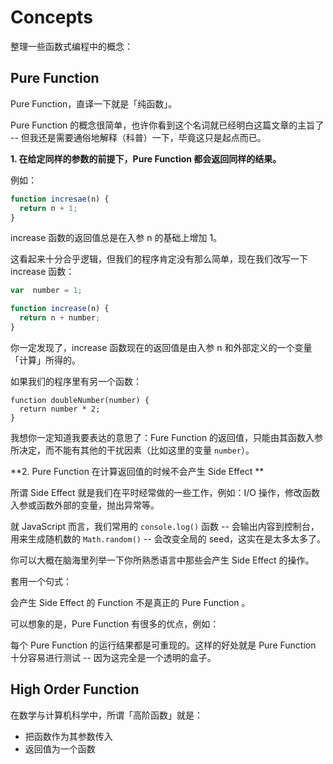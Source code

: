 # Concepts

整理一些函数式编程中的概念：

<!-- toc -->

## Pure Function

Pure Function，直译一下就是「纯函数」。

Pure Function 的概念很简单，也许你看到这个名词就已经明白这篇文章的主旨了 -- 但我还是需要通俗地解释（科普）一下，毕竟这只是起点而已。

**1. 在给定同样的参数的前提下，Pure Function 都会返回同样的结果。**

例如：

```js
function incresae(n) {
  return n + 1;
}
```

increase 函数的返回值总是在入参 n 的基础上增加 1。

这看起来十分合乎逻辑，但我们的程序肯定没有那么简单，现在我们改写一下 increase 函数：

```js
var  number = 1;

function increase(n) {
  return n + number;
}
```

你一定发现了，increase 函数现在的返回值是由入参 n 和外部定义的一个变量「计算」所得的。

如果我们的程序里有另一个函数：

```
function doubleNumber(number) {
  return number * 2;
}
```

我想你一定知道我要表达的意思了：Fure Function 的返回值，只能由其函数入参所决定，而不能有其他的干扰因素（比如这里的变量 `number`）。

**2. Pure Function 在计算返回值的时候不会产生 Side Effect **

所谓 Side Effect 就是我们在平时经常做的一些工作，例如：I/O 操作，修改函数入参或函数外部的变量，抛出异常等。

就 JavaScript 而言，我们常用的 `console.log()` 函数 -- 会输出内容到控制台，用来生成随机数的 `Math.random()` -- 会改变全局的 seed，这实在是太多太多了。

你可以大概在脑海里列举一下你所熟悉语言中那些会产生 Side Effect 的操作。

套用一个句式：

会产生 Side Effect 的 Function 不是真正的 Pure Function 。

可以想象的是，Pure Function 有很多的优点，例如：

每个 Pure Function 的运行结果都是可重现的。这样的好处就是 Pure Function 十分容易进行测试 -- 因为这完全是一个透明的盒子。

## High Order Function

在数学与计算机科学中，所谓「高阶函数」就是：

- 把函数作为其参数传入
- 返回值为一个函数

